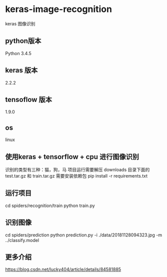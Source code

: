 # keras-image-recognition
keras 图像识别

## python版本 
Python 3.4.5

## keras 版本
2.2.2

## tensoflow 版本
1.9.0

## os
linux

## 使用keras + tensorflow + cpu 进行图像识别
识别的类型有三种：猫，狗，马
项目运行需要解压 downloads 目录下面的 test.tar.gz 和 train.tar.gz
需要安装依赖包
pip install -r requirements.txt

## 运行项目
cd spiders/recognition/train
python train.py

## 识别图像
cd spiders/prediction
python prediction.py -i ./data/20181128094323.jpg -m ../classify.model

## 更多介绍
https://blog.csdn.net/lucky404/article/details/84581885







